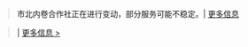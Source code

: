 <script>
var targetDateA = new Date("Nov 16, 2023 00:09:00").getTime();
var targetDateAA = new Date("Nov 16, 2023 00:00:00").getTime();
var x = setInterval(function() {
  var now = new Date().getTime();
  var distanceA = targetDateA - now;
  var distanceAA = targetDateAA - now;
  var daysAA = Math.floor(distanceAA / (1000 * 60 * 60 * 24))+1 ;
  var daysA = Math.floor(distanceA / (1000 * 60 * 60 * 24)) ;
  var hoursA = Math.floor((distanceA % (1000 * 60 * 60 * 24)) / (1000 * 60 * 60)) + daysA * 24;
  var minsA = Math.floor((distanceA % (1000 * 60 * 60)) / (1000 * 60)) ;
  var secondA = Math.floor((distanceA % (1000 * 60)) / 1000) ;
  var msecondA = Math.floor(distanceA % 1000) ;
  document.getElementById("countdowna").innerHTML = "距离 2023 高一上期中检测 还有 " + daysAA + " 天（" + hoursA + ":" + minsA + ":" + secondA+ ":" + msecondA +"）";
  document.getElementById("countdownSidea").innerHTML = daysAA + " 天";
  if (distanceA < 0) {
    clearInterval(x);
    document.getElementById("countdowna").innerHTML = daysA + "2023 高一上期中检测 正在进行";
    document.getElementById("countdownSideA").innerHTML = daysA + "期中检测正在进行";
  }
}, 207);
</script>

<blockquote class="greena"><a>市北内卷合作社正在进行变动，部分服务可能不稳定。| </a><a href="https://liubanlaobanzhang.github.io/study-together-docs/docs/notice/32766-合作社改造3.html">更多信息</a></blockquote>
<blockquote class="reda"><a id="countdowna"></a><a> | </a><a href="/study-together-docs/docs/notice/2023-10-14-2023期中省联考通知.html"> 更多信息 ></a></blockquote>

